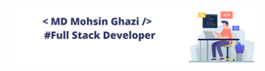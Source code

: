 ![](https://github.com/MDMohsinGhazi/MDMohsinGhazi/blob/main/Screenshot%202022-06-12%20174450.png?raw=true)
